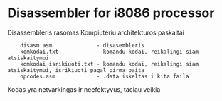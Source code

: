 # Disassembler for i8086 processor

Disassembleris rasomas Kompiuteriu architekturos paskaitai

        disasm.asm              - disasembleris
        komkodai.txt            - komandu kodai, reikalingi siam atsiskaitymui
        komkodai isrikiuoti.txt - komandu kodai, reikalingi siam atsiskaitymui, isrikiuoti pagal pirma baita
        opcodes.asm             - .data iskeltas i kita faila
        
Kodas yra netvarkingas ir neefektyvus, taciau veikia
